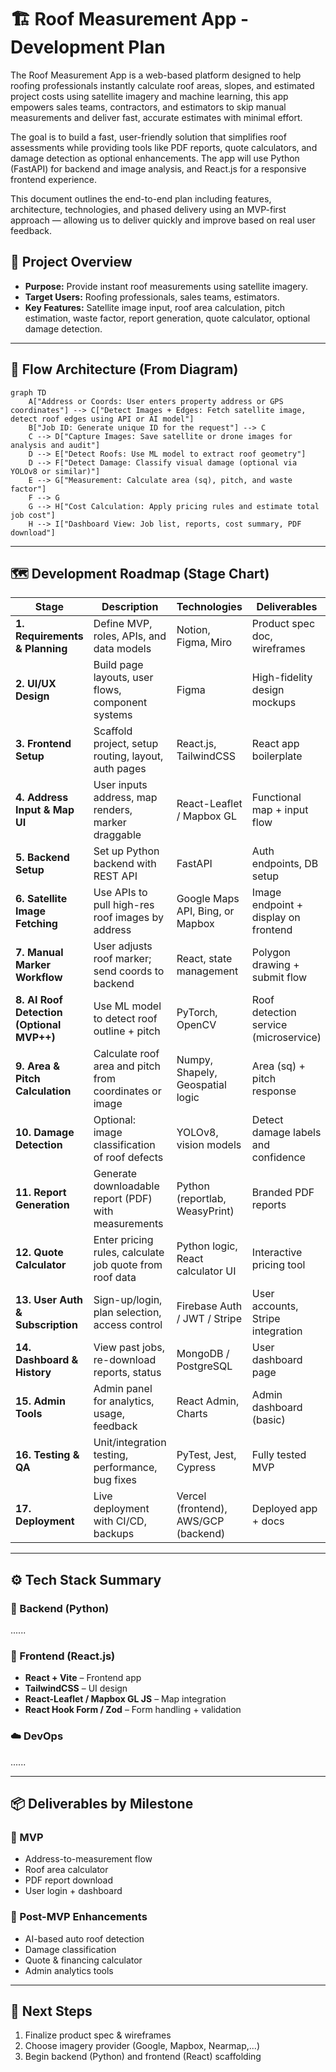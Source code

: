 # 🏗️ Roof Measurement App - Development Plan
The Roof Measurement App is a web-based platform designed to help roofing professionals instantly calculate roof areas, slopes, and estimated project costs using satellite imagery and machine learning, this app empowers sales teams, contractors, and estimators to skip manual measurements and deliver fast, accurate estimates with minimal effort.

The goal is to build a fast, user-friendly solution that simplifies roof assessments while providing tools like PDF reports, quote calculators, and damage detection as optional enhancements. The app will use Python (FastAPI) for backend and image analysis, and React.js for a responsive frontend experience.

This document outlines the end-to-end plan including features, architecture, technologies, and phased delivery using an MVP-first approach — allowing us to deliver quickly and improve based on real user feedback.


## 🧩 Project Overview

* **Purpose:** Provide instant roof measurements using satellite imagery.
* **Target Users:** Roofing professionals, sales teams, estimators.
* **Key Features:** Satellite image input, roof area calculation, pitch estimation, waste factor, report generation, quote calculator, optional damage detection.

---

## 🧭 Flow Architecture (From Diagram)

```mermaid
graph TD
    A["Address or Coords: User enters property address or GPS coordinates"] --> C["Detect Images + Edges: Fetch satellite image, detect roof edges using API or AI model"]
    B["Job ID: Generate unique ID for the request"] --> C
    C --> D["Capture Images: Save satellite or drone images for analysis and audit"]
    D --> E["Detect Roofs: Use ML model to extract roof geometry"]
    D --> F["Detect Damage: Classify visual damage (optional via YOLOv8 or similar)"]
    E --> G["Measurement: Calculate area (sq), pitch, and waste factor"]
    F --> G
    G --> H["Cost Calculation: Apply pricing rules and estimate total job cost"]
    H --> I["Dashboard View: Job list, reports, cost summary, PDF download"]
```


---

## 🗺️ Development Roadmap (Stage Chart)

| Stage                                     | Description                                             | Technologies                         | Deliverables                          |
| ----------------------------------------- | ------------------------------------------------------- | ------------------------------------ | ------------------------------------- |
| **1. Requirements & Planning**            | Define MVP, roles, APIs, and data models                | Notion, Figma, Miro                  | Product spec doc, wireframes          |
| **2. UI/UX Design**                       | Build page layouts, user flows, component systems       | Figma                                | High-fidelity design mockups          |
| **3. Frontend Setup**                     | Scaffold project, setup routing, layout, auth pages     | React.js, TailwindCSS                | React app boilerplate                 |
| **4. Address Input & Map UI**             | User inputs address, map renders, marker draggable      | React-Leaflet / Mapbox GL            | Functional map + input flow           |
| **5. Backend Setup**                      | Set up Python backend with REST API                     | FastAPI                              | Auth endpoints, DB setup              |
| **6. Satellite Image Fetching**           | Use APIs to pull high-res roof images by address        | Google Maps API, Bing, or Mapbox     | Image endpoint + display on frontend  |
| **7. Manual Marker Workflow**             | User adjusts roof marker; send coords to backend        | React, state management              | Polygon drawing + submit flow         |
| **8. AI Roof Detection (Optional MVP++)** | Use ML model to detect roof outline + pitch             | PyTorch, OpenCV                      | Roof detection service (microservice) |
| **9. Area & Pitch Calculation**           | Calculate roof area and pitch from coordinates or image | Numpy, Shapely, Geospatial logic     | Area (sq) + pitch response            |
| **10. Damage Detection**                  | Optional: image classification of roof defects          | YOLOv8, vision models                | Detect damage labels and confidence   |
| **11. Report Generation**                 | Generate downloadable report (PDF) with measurements    | Python (reportlab, WeasyPrint)       | Branded PDF reports                   |
| **12. Quote Calculator**                  | Enter pricing rules, calculate job quote from roof data | Python logic, React calculator UI    | Interactive pricing tool              |
| **13. User Auth & Subscription**          | Sign-up/login, plan selection, access control           | Firebase Auth / JWT / Stripe         | User accounts, Stripe integration     |
| **14. Dashboard & History**               | View past jobs, re-download reports, status             | MongoDB / PostgreSQL                 | User dashboard page                   |
| **15. Admin Tools**                       | Admin panel for analytics, usage, feedback              | React Admin, Charts                  | Admin dashboard (basic)               |
| **16. Testing & QA**                      | Unit/integration testing, performance, bug fixes        | PyTest, Jest, Cypress                | Fully tested MVP                      |
| **17. Deployment**                        | Live deployment with CI/CD, backups                     | Vercel (frontend), AWS/GCP (backend) | Deployed app + docs                   |

---

## ⚙️ Tech Stack Summary

### 🔧 Backend (Python)
......

### 🎨 Frontend (React.js)

* **React + Vite** – Frontend app
* **TailwindCSS** – UI design
* **React-Leaflet / Mapbox GL JS** – Map integration
* **React Hook Form / Zod** – Form handling + validation

### ☁️ DevOps
......

---

## 📦 Deliverables by Milestone

### 📍 MVP

* Address-to-measurement flow
* Roof area calculator
* PDF report download
* User login + dashboard

### 🚀 Post-MVP Enhancements

* AI-based auto roof detection
* Damage classification
* Quote & financing calculator
* Admin analytics tools

---

## 📌 Next Steps

1. Finalize product spec & wireframes
2. Choose imagery provider (Google, Mapbox, Nearmap,...)
3. Begin backend (Python) and frontend (React) scaffolding
